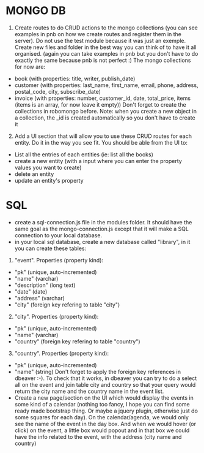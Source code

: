 # MONGO DB
1. Create routes to do CRUD actions to the mongo collections (you can see examples in pnb on how we create routes and register them in the server).
Do not use the test module because it was just an exemple. Create new files and folder in the best way you can think of to have it all organised. (again you can take examples in pnb but you don't have to do exactly the same because pnb is not perfect :)
The mongo collections for now are:
- book (with properties: title, writer, publish_date)
- customer (with properties: last_name, first_name, email, phone, address, postal_code, city, subscribe_date)
- invoice (with properties: number, customer_id, date, total_price, items (items is an array, for now leave it empty))
Don't forget to create the collections in robomongo before.
Note: when you create a new object in a collection, the _id is created automatically so you don't have to create it

2. Add a UI section that will allow you to use these CRUD routes for each entity. Do it in the way you see fit. You should be able from the UI to:
- List all the entries of each entities (ie: list all the books)
- create a new entity (with a input where you can enter the property values you want to create)
- delete an entity
- update an entity's property

# SQL
- create a sql-connection.js file in the modules folder. It should have the same goal as the mongo-connection.js except that it will make a SQL connection to your local database.
- in your local sql database, create a new database called "library", in it you can create these tables:
1. "event". Properties (property kind):
  - "pk" (unique, auto-incremented)
  - "name" (varchar)
  - "description" (long text)
  - "date" (date)
  - "address" (varchar)
  - "city" (foreign key refering to table "city")
2. "city". Properties (property kind):
  - "pk" (unique, auto-incremented)
  - "name" (varchar)
  - "country" (foreign key refering to table "country")
3. "country". Properties (property kind):
  - "pk" (unique, auto-incremented)
  - "name" (string)
Don't forget to apply the foreign key references in dbeaver :-). To check that it works, in dbeaver you can try to do a select all on the event and join table city and country so that your query would return the city name and the country name in the event list.
- Create a new page/section on the UI which would display the events in some kind of a calendar (nothing too fancy, I hope you can find some ready made bootstrap thing. Or maybe a jquery plugin, otherwise just do some squares for each day). On the calendar/agenda, we would only see the name of the event in the day box. And when we would hover (or click) on the event, a little box would popout and in that box we could have the info related to the event, with the address (city name and country)
